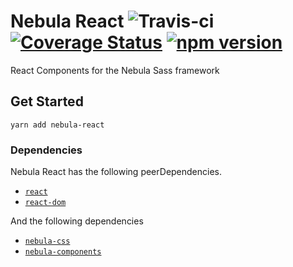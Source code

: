 # Nebula React ![Travis-ci](https://travis-ci.org/NebulaUI/nebula-react.svg?branch=master) [![Coverage Status](https://coveralls.io/repos/github/NebulaUI/nebula-react/badge.svg?branch=master)](https://coveralls.io/github/rbrtsmith/nebula-react?branch=master) [![npm version](https://badge.fury.io/js/nebula-react.svg)](https://badge.fury.io/js/nebula-react)

React Components for the Nebula Sass framework

## Get Started

`yarn add nebula-react`

### Dependencies

Nebula React has the following peerDependencies.
* [`react`](https://github.com/facebook/react)
* [`react-dom`](https://www.npmjs.com/package/react-dom)

And the following dependencies
* [`nebula-css`](https://github.com/rbrtsmith/nebula-css)
* [`nebula-components`](https://github.com/rbrtsmith/nebula-components)